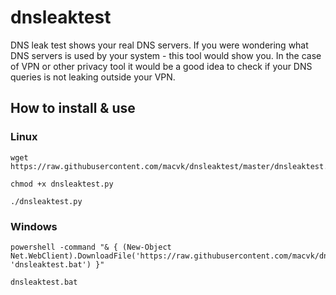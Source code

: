 # dnsleaktest
DNS leak test shows your real DNS servers. If you were wondering what DNS servers is used by your system - this tool would show you. 
In the case of VPN or other privacy tool it would be a good idea to check if your DNS queries is not leaking outside your VPN.
                                                                                                           
## How to install & use                                                                                  

### Linux
```
wget https://raw.githubusercontent.com/macvk/dnsleaktest/master/dnsleaktest.py
```

```
chmod +x dnsleaktest.py
```

```
./dnsleaktest.py
```

### Windows

```
powershell -command "& { (New-Object Net.WebClient).DownloadFile('https://raw.githubusercontent.com/macvk/dnsleaktest/master/dnsleaktest.bat', 'dnsleaktest.bat') }"
```

```
dnsleaktest.bat
```